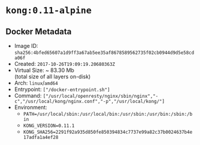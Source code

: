 # `kong:0.11-alpine`

## Docker Metadata

- Image ID: `sha256:4bfed65607a1d9ff3a67ab5ee35af8678589562735f02cb0944d9d5e58cda06f`
- Created: `2017-10-26T19:09:19.20680363Z`
- Virtual Size: ~ 83.30 Mb  
  (total size of all layers on-disk)
- Arch: `linux`/`amd64`
- Entrypoint: `["/docker-entrypoint.sh"]`
- Command: `["/usr/local/openresty/nginx/sbin/nginx","-c","/usr/local/kong/nginx.conf","-p","/usr/local/kong/"]`
- Environment:
  - `PATH=/usr/local/sbin:/usr/local/bin:/usr/sbin:/usr/bin:/sbin:/bin`
  - `KONG_VERSION=0.11.1`
  - `KONG_SHA256=2291f92a935d850fe850394834c7737e99a82c37b0024637b4e17adfa1a4ef28`
